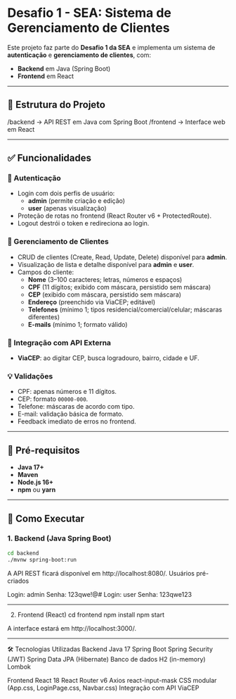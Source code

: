 # Desafio 1 - SEA: Sistema de Gerenciamento de Clientes

Este projeto faz parte do **Desafio 1 da SEA** e implementa um sistema de **autenticação** e **gerenciamento de clientes**, com:

- **Backend** em Java (Spring Boot)
- **Frontend** em React

---

## 📁 Estrutura do Projeto
/backend → API REST em Java com Spring Boot
/frontend → Interface web em React

---

## ✅ Funcionalidades

### 🔐 Autenticação
- Login com dois perfis de usuário:
  - **admin** (permite criação e edição)
  - **user** (apenas visualização)
- Proteção de rotas no frontend (React Router v6 + ProtectedRoute).
- Logout destrói o token e redireciona ao login.

### 👥 Gerenciamento de Clientes
- CRUD de clientes (Create, Read, Update, Delete) disponível para **admin**.
- Visualização de lista e detalhe disponível para **admin** e **user**.
- Campos do cliente:
  - **Nome** (3–100 caracteres; letras, números e espaços)
  - **CPF** (11 dígitos; exibido com máscara, persistido sem máscara)
  - **CEP** (exibido com máscara, persistido sem máscara)
  - **Endereço** (preenchido via ViaCEP; editável)
  - **Telefones** (mínimo 1; tipos residencial/comercial/celular; máscaras diferentes)
  - **E-mails** (mínimo 1; formato válido)

### 📡 Integração com API Externa
- **ViaCEP**: ao digitar CEP, busca logradouro, bairro, cidade e UF.

### 💡 Validações
- CPF: apenas números e 11 dígitos.
- CEP: formato `00000-000`.
- Telefone: máscaras de acordo com tipo.
- E-mail: validação básica de formato.
- Feedback imediato de erros no frontend.

---

## 🧪 Pré-requisitos

- **Java 17+**  
- **Maven**  
- **Node.js 16+**  
- **npm** ou **yarn**  

---

## 🚀 Como Executar

### 1. Backend (Java Spring Boot)

```bash
cd backend
./mvnw spring-boot:run
```
A API REST ficará disponível em http://localhost:8080/.
Usuários pré-criados

Login: admin  Senha: 123qwe!@#
Login: user   Senha: 123qwe123

---

2. Frontend (React)
cd frontend
npm install
npm start

A interface estará em http://localhost:3000/.

---

🛠️ Tecnologias Utilizadas
Backend
Java 17
Spring Boot
Spring Security (JWT)
Spring Data JPA (Hibernate)
Banco de dados H2 (in-memory)
Lombok

Frontend
React 18
React Router v6
Axios
react-input-mask
CSS modular (App.css, LoginPage.css, Navbar.css)
Integração com API ViaCEP
